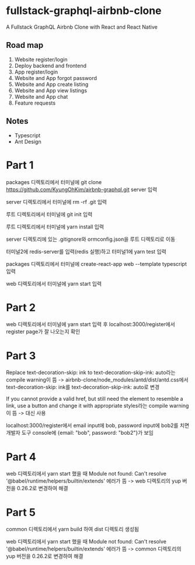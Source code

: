 # fullstack-graphql-airbnb-clone

A Fullstack GraphQL Airbnb Clone with React and React Native

## Road map

1. Website register/login
2. Deploy backend and frontend
3. App register/login
4. Website and App forgot password
5. Website and App create listing
6. Website and App view listings
7. Website and App chat
8. Feature requests

## Notes

- Typescript
- Ant Design

# Part 1

packages 디렉토리에서 터미널에 git clone https://github.com/KyungOhKim/airbnb-graphql.git server 입력

server 디렉토리에서 터미널에 rm -rf .git 입력

루트 디렉토리에서 터미널에 git init 입력

루트 디렉토리에서 터미널에 yarn install 입력

server 디렉토리에 있는 .gitignore와 ormconfig.json을 루트 디렉토리로 이동

터미널2에 redis-server를 입력(redis 실행)하고 터미널1에 yarn test 입력

packages 디렉토리에서 터미널에 create-react-app web --template typescript 입력

web 디렉토리에서 터미널에 yarn start 입력

# Part 2

web 디렉토리에서 터미널에 yarn start 입력 후 localhost:3000/register에서 register page가 잘 나오는지 확인

# Part 3

Replace text-decoration-skip: ink to text-decoration-skip-ink: auto라는 compile warning이 뜸
-> airbnb-clone/node_modules/antd/dist/antd.css에서 text-decoration-skip: ink를 text-decoration-skip-ink: auto로 변경

If you cannot provide a valid href, but still need the element to resemble a link, use a button and change it with appropriate styles라는 compile warning이 뜸
-> <a></a> 대신 <Link></Link> 사용

localhost:3000/register에서 email input에 bob, password input에 bob2를 치면 개발자 도구 console에 {email: "bob", password: "bob2"}가 보임

# Part 4

web 디렉토리에서 yarn start 했을 때 Module not found: Can't resolve '@babel/runtime/helpers/builtin/extends' 에러가 뜸
-> web 디렉토리의 yup 버전을 0.26.2로 변경하여 해결

# Part 5

common 디렉토리에서 yarn build 하여 dist 디렉토리 생성됨

web 디렉토리에서 yarn start 했을 때 Module not found: Can't resolve '@babel/runtime/helpers/builtin/extends' 에러가 뜸
-> common 디렉토리의 yup 버전을 0.26.2로 변경하여 해결
